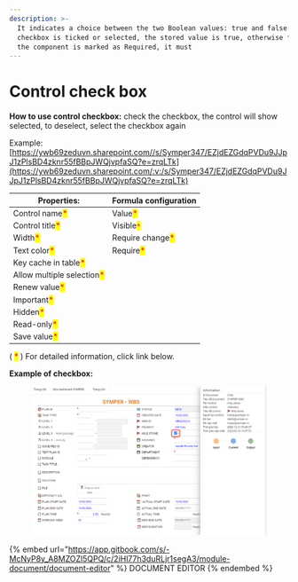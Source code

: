 ```yaml
---
description: >-
  It indicates a choice between the two Boolean values: true and false. If the
  checkbox is ticked or selected, the stored value is true, otherwise false. If
  the component is marked as Required, it must
---
```


# Control check box

**How to use control checkbox:** check the checkbox, the control will show selected, to deselect, select the checkbox again

Example: [https://ywb69zeduvn.sharepoint.com//s/Symper347/EZjdEZGdqPVDu9JJpJ1zPlsBD4zknr55fBBpJWQjvpfaSQ?e=zrqLTk](https://ywb69zeduvn.sharepoint.com/:v:/s/Symper347/EZjdEZGdqPVDu9JJpJ1zPlsBD4zknr55fBBpJWQjvpfaSQ?e=zrqLTk)

| Properties:                                                | Formula configuration                            |
| ---------------------------------------------------------- | ------------------------------------------------ |
| Control name<mark style="color:red;">\*</mark>             | Value<mark style="color:red;">\*</mark>          |
| Control title<mark style="color:red;">\*</mark>            | Visible<mark style="color:red;">`*`</mark>       |
| Width<mark style="color:red;">\*</mark>                    | Require change<mark style="color:red;">\*</mark> |
| Text color<mark style="color:red;">\*</mark>               | Require<mark style="color:red;">\*</mark>        |
| Key cache in table<mark style="color:red;">\*</mark>       |                                                  |
| Allow multiple selection<mark style="color:red;">\*</mark> |                                                  |
| Renew value<mark style="color:red;">\*</mark>              |                                                  |
| Important<mark style="color:red;">\*</mark>                |                                                  |
| Hidden<mark style="color:red;">\*</mark>                   |                                                  |
| Read-only<mark style="color:red;">\*</mark>                |                                                  |
| Save value<mark style="color:red;">\*</mark>               |                                                  |

( <mark style="color:red;">\*</mark> ) For detailed information, click link below.

**Example of checkbox:**

<figure><img src="../../../.gitbook/assets/image (85) (1).png" alt=""><figcaption></figcaption></figure>

{% embed url="https://app.gitbook.com/s/-McNyP8y_A8MZOZl5QPQ/c/2iHl77h3duRLjr1segA3/module-document/document-editor" %}
DOCUMENT EDITOR
{% endembed %}
